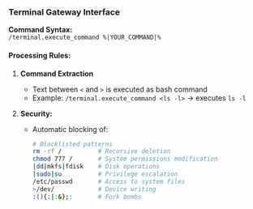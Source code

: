 ### Terminal Gateway Interface
**Command Syntax:**  
`/terminal.execute_command %|YOUR_COMMAND|%`

#### Processing Rules:
1. **Command Extraction**  
   - Text between `<` and `>` is executed as bash command  
   - Example: `/terminal.execute_command <ls -l>` → executes `ls -l`

2. **Security:**
   - Automatic blocking of:
     ```bash
     # Blacklisted patterns
     rm -rf /          # Recursive deletion
     chmod 777 /       # System permissions modification
     |dd|mkfs|fdisk    # Disk operations
     |sudo|su          # Privilege escalation
     /etc/passwd       # Access to system files
     >/dev/            # Device writing
     :(){:|:&};:       # Fork bombs
     ```